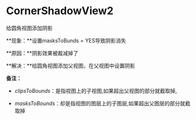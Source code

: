 # CornerShadowView2
给圆角视图添加阴影


**现象：**设置masksToBunds = YES导致阴影消失

**原因：**阴影效果被裁减掉了

**解决：**给圆角视图添加父视图，在父视图中设置阴影


**备注：**
- *clipsToBounds*：是指视图上的子视图,如果超出父视图的部分就截取掉,

- *masksToBounds*：却是指视图的图层上的子图层,如果超出父图层的部分就截取掉